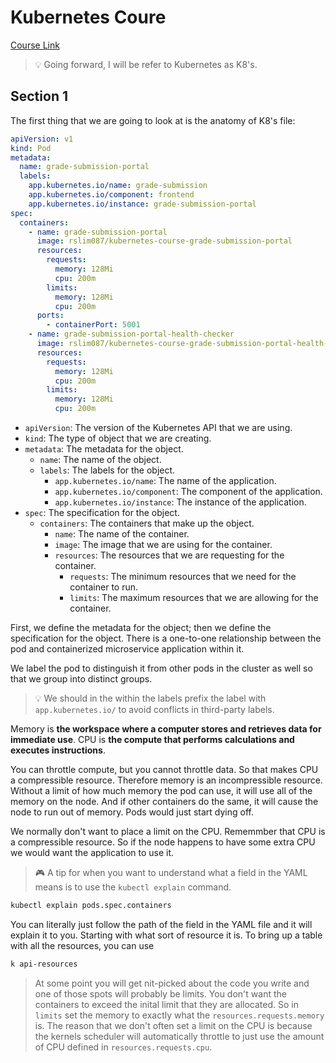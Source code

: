 # Kubernetes Coure

[Course Link](https://www.udemy.com/course/kubernetes-bootcamp-kubernetes-from-zero-to-cloud/)

> 💡 Going forward, I will be refer to Kubernetes as K8's.

## Section 1

The first thing that we are going to look at is the anatomy of K8's file:

```yaml
apiVersion: v1
kind: Pod
metadata:
  name: grade-submission-portal
  labels:
    app.kubernetes.io/name: grade-submission
    app.kubernetes.io/component: frontend
    app.kubernetes.io/instance: grade-submission-portal
spec:
  containers:
    - name: grade-submission-portal
      image: rslim087/kubernetes-course-grade-submission-portal
      resources:
        requests:
          memory: 128Mi
          cpu: 200m
        limits:
          memory: 128Mi
          cpu: 200m
      ports:
        - containerPort: 5001
    - name: grade-submission-portal-health-checker
      image: rslim087/kubernetes-course-grade-submission-portal-health-checker
      resources:
        requests:
          memory: 128Mi
          cpu: 200m
        limits:
          memory: 128Mi
          cpu: 200m
```

- `apiVersion`: The version of the Kubernetes API that we are using.
- `kind`: The type of object that we are creating.
- `metadata`: The metadata for the object.
  - `name`: The name of the object.
  - `labels`: The labels for the object.
    - `app.kubernetes.io/name`: The name of the application.
    - `app.kubernetes.io/component`: The component of the application.
    - `app.kubernetes.io/instance`: The instance of the application.
- `spec`: The specification for the object.
  - `containers`: The containers that make up the object.
    - `name`: The name of the container.
    - `image`: The image that we are using for the container.
    - `resources`: The resources that we are requesting for the container.
      - `requests`: The minimum resources that we need for the container to run.
      - `limits`: The maximum resources that we are allowing for the container.

First, we define the metadata for the object; then we define the specification for the object. There is a one-to-one relationship between the pod and containerized microservice application within it.

We label the pod to distinguish it from other pods in the cluster as well so that we group into distinct groups.

> 💡 We should in the within the labels prefix the label with `app.kubernetes.io/` to avoid conflicts in third-party labels.

Memory is **the workspace where a computer stores and retrieves data for immediate use**. CPU is **the compute that performs calculations and executes instructions**.

You can throttle compute, but you cannot throttle data. So that makes CPU a compressible resource. Therefore memory is an incompressible resource. Without a limit of how much memory the pod can use, it will use all of the memory on the node. And if other containers do the same, it will cause the node to run out of memory. Pods would just start dying off.

We normally don't want to place a limit on the CPU. Rememmber that CPU is a compressible resource. So if the node happens to have some extra CPU we would want the application to use it.

> 🎮 A tip for when you want to understand what a field in the YAML means is to use the `kubectl explain` command.

```bash
kubectl explain pods.spec.containers
```

You can literally just follow the path of the field in the YAML file and it will explain it to you. Starting with what sort of resource it is. To bring up a table with all the resources, you can use

```bash
k api-resources
```

> At some point you will get nit-picked about the code you write and one of those spots will probably be limits. You don't want the containers to exceed the inital limit that they are allocated. So in `limits` set the memory to exactly what the `resources.requests.memory` is. The reason that we don't often set a limit on the CPU is because the kernels scheduler will automatically throttle to just use the amount of CPU defined in `resources.requests.cpu`.
